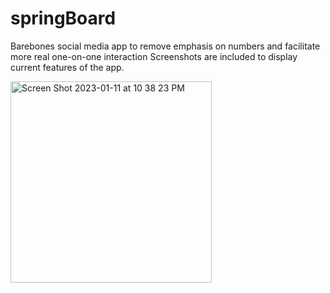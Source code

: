# springBoard
Barebones social media app to remove emphasis on numbers and facilitate more real one-on-one interaction
Screenshots are included to display current features of the app.


<img width="322" alt="Screen Shot 2023-01-11 at 10 38 23 PM" src="https://user-images.githubusercontent.com/68697151/211970525-4780e36f-2a86-4e21-8951-385a56ba0125.png">
